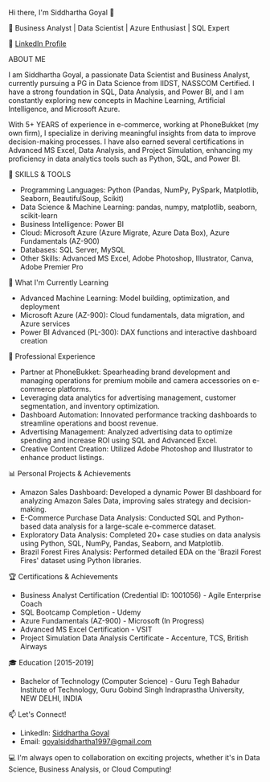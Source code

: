 Hi there, I'm Siddhartha Goyal 👋

🎯 Business Analyst | Data Scientist | Azure Enthusiast | SQL Expert

🔗 [LinkedIn Profile](https://www.linkedin.com/in/goyalsiddhartha1997/)

ABOUT ME

I am Siddhartha Goyal, a passionate Data Scientist and Business Analyst, 
currently pursuing a PG in Data Science from IIDST, NASSCOM Certified. 
I have a strong foundation in SQL, Data Analysis, and Power BI, and I am constantly exploring new concepts in Machine Learning, Artificial Intelligence, and Microsoft Azure.

With 5+ YEARS of experience in e-commerce, working at PhoneBukket (my own firm), 
I specialize in deriving meaningful insights from data to improve decision-making processes. 
I have also earned several certifications in Advanced MS Excel, Data Analysis, and Project Simulation, enhancing my proficiency in data analytics tools such as Python, SQL, and Power BI.

🚀 SKILLS & TOOLS

- Programming Languages: Python (Pandas, NumPy, PySpark, Matplotlib, Seaborn, BeautifulSoup, Scikit)
- Data Science & Machine Learning: pandas, numpy, matplotlib, seaborn, scikit-learn
- Business Intelligence: Power BI
- Cloud: Microsoft Azure (Azure Migrate, Azure Data Box), Azure Fundamentals (AZ-900)
- Databases: SQL Server, MySQL
- Other Skills: Advanced MS Excel, Adobe Photoshop, Illustrator, Canva, Adobe Premier Pro

🌱 What I'm Currently Learning

- Advanced Machine Learning: Model building, optimization, and deployment
- Microsoft Azure (AZ-900): Cloud fundamentals, data migration, and Azure services
- Power BI Advanced (PL-300): DAX functions and interactive dashboard creation

💼 Professional Experience

- Partner at PhoneBukket: Spearheading brand development and managing operations for premium mobile and camera accessories on e-commerce platforms.
- Leveraging data analytics for advertising management, customer segmentation, and inventory optimization.
- Dashboard Automation: Innovated performance tracking dashboards to streamline operations and boost revenue.
- Advertising Management: Analyzed advertising data to optimize spending and increase ROI using SQL and Advanced Excel.
- Creative Content Creation: Utilized Adobe Photoshop and Illustrator to enhance product listings.

📊 Personal Projects & Achievements

- Amazon Sales Dashboard: Developed a dynamic Power BI dashboard for analyzing Amazon Sales Data, improving sales strategy and decision-making.
- E-Commerce Purchase Data Analysis: Conducted SQL and Python-based data analysis for a large-scale e-commerce dataset.
- Exploratory Data Analysis: Completed 20+ case studies on data analysis using Python, SQL, NumPy, Pandas, Seaborn, and Matplotlib.
- Brazil Forest Fires Analysis: Performed detailed EDA on the 'Brazil Forest Fires' dataset using Python libraries.

🏆 Certifications & Achievements

- Business Analyst Certification (Credential ID: 1001056) - Agile Enterprise Coach
- SQL Bootcamp Completion - Udemy
- Azure Fundamentals (AZ-900) - Microsoft (In Progress)
- Advanced MS Excel Certification - VSIT
- Project Simulation Data Analysis Certificate - Accenture, TCS, British Airways

🎓 Education [2015-2019]

- Bachelor of Technology (Computer Science) - Guru Tegh Bahadur Institute of Technology, Guru Gobind Singh Indraprastha University, NEW DELHI, INDIA

📫 Let's Connect!

- LinkedIn: [Siddhartha Goyal](https://www.linkedin.com/in/goyalsiddhartha1997/)
- Email: goyalsiddhartha1997@gmail.com

💻 I'm always open to collaboration on exciting projects, whether it's in Data Science, Business Analysis, or Cloud Computing!
